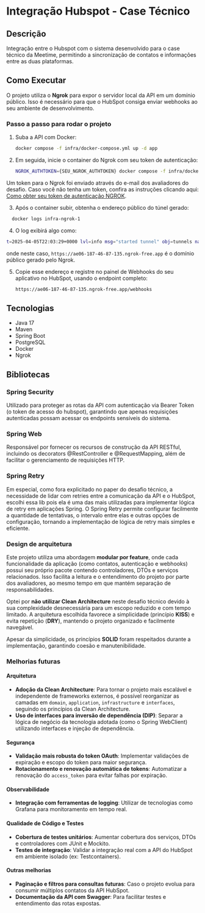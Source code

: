 # Integração Hubspot - Case Técnico

## Descrição
Integração entre o Hubspot com o sistema desenvolvido para o case técnico da Meetime, permitindo a sincronização de contatos e informações entre as duas plataformas.


## Como Executar
O projeto utiliza o **Ngrok** para expor o servidor local da API em um domínio público. Isso é necessário para que o HubSpot consiga enviar webhooks ao seu ambiente de desenvolvimento.

### Passo a passo para rodar o projeto

1. Suba a API com Docker:

   ```bash
   docker compose -f infra/docker-compose.yml up -d app
   ```

2. Em seguida, inicie o container do Ngrok com seu token de autenticação:
    ```bash
    NGROK_AUTHTOKEN={SEU_NGROK_AUTHTOKEN} docker compose -f infra/docker-compose.yml up -d ngrok --no-deps
   ```
Um token para o Ngrok foi enviado através do e-mail dos avaliadores do desafio. Caso você não tenha um token, confira as instruções clicando aqui: [Como obter seu token de autenticação NGROK](/docs/README.md).

3.  Após o container subir, obtenha o endereço público do túnel gerado:
  ```bash
    docker logs infra-ngrok-1
   ```

4. O log exibirá algo como:
  ```bash
  t=2025-04-05T22:03:29+0000 lvl=info msg="started tunnel" obj=tunnels name=command_line addr=http://app:8090 url=https://ae06-187-46-87-135.ngrok-free.app
  ```
onde neste caso, `https://ae06-187-46-87-135.ngrok-free.app` é o domínio público gerado pelo Ngrok.

5. Copie esse endereço e registre no painel de Webhooks do seu aplicativo no HubSpot, usando o endpoint completo:
    ```bash
    https://ae06-187-46-87-135.ngrok-free.app/webhooks
    ```

## Tecnologias
- Java 17
- Maven
- Spring Boot
- PostgreSQL
- Docker
- Ngrok

## Bibliotecas

### Spring Security
Utilizado para proteger as rotas da API com autenticação via Bearer Token (o token de acesso do hubspot), garantindo que apenas requisições autenticadas possam acessar os endpoints sensíveis do sistema.

### Spring Web
Responsável por fornecer os recursos de construção da API RESTful, incluindo os decorators @RestController e @RequestMapping, além de facilitar o gerenciamento de requisições HTTP.

### Spring Retry
Em especial, como fora explicitado no paper do desafio técnico, a necessidade de lidar com retries entre a comunicação da API e o HubSpot, escolhi essa lib pois ela é uma das mais utilizadas para implementar lógica de retry em aplicações Spring. O Spring Retry permite configurar facilmente a quantidade de tentativas, o intervalo entre elas e outras opções de configuração, tornando a implementação de lógica de retry mais simples e eficiente. 


### Design de arquitetura

Este projeto utiliza uma abordagem **modular por feature**, onde cada funcionalidade da aplicação (como contatos, autenticação e webhooks) possui seu próprio pacote contendo controladores, DTOs e serviços relacionados. Isso facilita a leitura e o entendimento do projeto por parte dos avaliadores, ao mesmo tempo em que mantém separação de responsabilidades.

Optei por **não utilizar Clean Architecture** neste desafio técnico devido à sua complexidade desnecessária para um escopo reduzido e com tempo limitado. A arquitetura escolhida favorece a simplicidade (princípio **KISS**) e evita repetição (**DRY**), mantendo o projeto organizado e facilmente navegável.

Apesar da simplicidade, os princípios **SOLID** foram respeitados durante a implementação, garantindo coesão e manutenibilidade.


### Melhorias futuras

#### Arquitetura
- **Adoção da Clean Architecture**: Para tornar o projeto mais escalável e independente de frameworks externos, é possível reorganizar as camadas em `domain`, `application`, `infrastructure` e `interfaces`, seguindo os princípios da Clean Architecture.
- **Uso de interfaces para inversão de dependência (DIP)**: Separar a lógica de negócio da tecnologia adotada (como o Spring WebClient) utilizando interfaces e injeção de dependência.

#### Segurança
- **Validação mais robusta do token OAuth**: Implementar validações de expiração e escopo do token para maior segurança.
- **Rotacionamento e renovação automática de tokens**: Automatizar a renovação do `access_token` para evitar falhas por expiração.

#### Observabilidade
- **Integração com ferramentas de logging**: Utilizar de tecnologias como Grafana para monitoramento em tempo real.

#### Qualidade de Código e Testes
- **Cobertura de testes unitários**: Aumentar cobertura dos serviços, DTOs e controladores com JUnit e Mockito.
- **Testes de integração**: Validar a integração real com a API do HubSpot em ambiente isolado (ex: Testcontainers).

#### Outras melhorias
- **Paginação e filtros para consultas futuras**: Caso o projeto evolua para consumir múltiplos contatos da API HubSpot.
- **Documentação da API com Swagger**: Para facilitar testes e entendimento das rotas expostas.